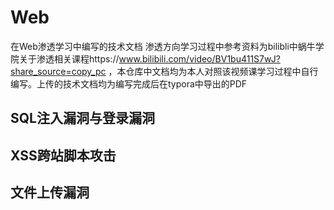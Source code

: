 # Web
在Web渗透学习中编写的技术文档
渗透方向学习过程中参考资料为bilibli中蜗牛学院关于渗透相关课程https://www.bilibili.com/video/BV1bu411S7wJ?share_source=copy_pc ，本仓库中文档均为本人对照该视频课学习过程中自行编写。上传的技术文档均为编写完成后在typora中导出的PDF
## SQL注入漏洞与登录漏洞

## XSS跨站脚本攻击

## 文件上传漏洞
